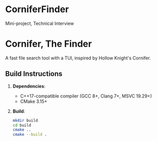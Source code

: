 # CorniferFinder
Mini-project, Technical Interview

# Cornifer, The Finder

A fast file search tool with a TUI, inspired by Hollow Knight's Cornifer.

## Build Instructions

1. **Dependencies**:
   - C++17-compatible compiler (GCC 8+, Clang 7+, MSVC 19.29+)
   - CMake 3.15+

2. **Build**:
   ```bash
   mkdir build
   cd build
   cmake ..
   cmake --build .